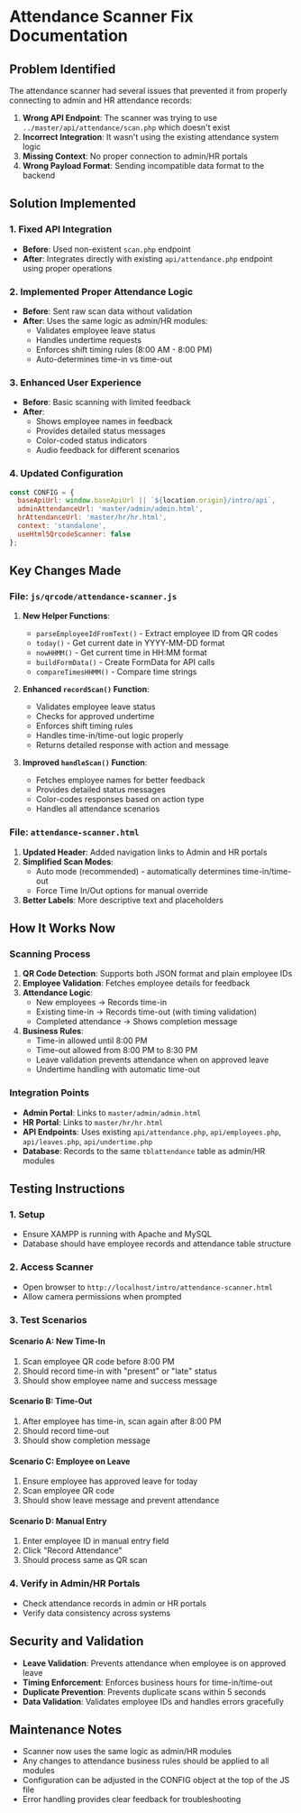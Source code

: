# Attendance Scanner Fix Documentation

## Problem Identified

The attendance scanner had several issues that prevented it from properly connecting to admin and HR attendance records:

1. **Wrong API Endpoint**: The scanner was trying to use `../master/api/attendance/scan.php` which doesn't exist
2. **Incorrect Integration**: It wasn't using the existing attendance system logic
3. **Missing Context**: No proper connection to admin/HR portals
4. **Wrong Payload Format**: Sending incompatible data format to the backend

## Solution Implemented

### 1. Fixed API Integration
- **Before**: Used non-existent `scan.php` endpoint
- **After**: Integrates directly with existing `api/attendance.php` endpoint using proper operations

### 2. Implemented Proper Attendance Logic
- **Before**: Sent raw scan data without validation
- **After**: Uses the same logic as admin/HR modules:
  - Validates employee leave status
  - Handles undertime requests
  - Enforces shift timing rules (8:00 AM - 8:00 PM)
  - Auto-determines time-in vs time-out

### 3. Enhanced User Experience
- **Before**: Basic scanning with limited feedback
- **After**: 
  - Shows employee names in feedback
  - Provides detailed status messages
  - Color-coded status indicators
  - Audio feedback for different scenarios

### 4. Updated Configuration
```javascript
const CONFIG = {
  baseApiUrl: window.baseApiUrl || `${location.origin}/intro/api`,
  adminAttendanceUrl: 'master/admin/admin.html',
  hrAttendanceUrl: 'master/hr/hr.html',
  context: 'standalone',
  useHtml5QrcodeScanner: false
};
```

## Key Changes Made

### File: `js/qrcode/attendance-scanner.js`
1. **New Helper Functions**:
   - `parseEmployeeIdFromText()` - Extract employee ID from QR codes
   - `today()` - Get current date in YYYY-MM-DD format
   - `nowHHMM()` - Get current time in HH:MM format
   - `buildFormData()` - Create FormData for API calls
   - `compareTimesHHMM()` - Compare time strings

2. **Enhanced `recordScan()` Function**:
   - Validates employee leave status
   - Checks for approved undertime
   - Enforces shift timing rules
   - Handles time-in/time-out logic properly
   - Returns detailed response with action and message

3. **Improved `handleScan()` Function**:
   - Fetches employee names for better feedback
   - Provides detailed status messages
   - Color-codes responses based on action type
   - Handles all attendance scenarios

### File: `attendance-scanner.html`
1. **Updated Header**: Added navigation links to Admin and HR portals
2. **Simplified Scan Modes**: 
   - Auto mode (recommended) - automatically determines time-in/time-out
   - Force Time In/Out options for manual override
3. **Better Labels**: More descriptive text and placeholders

## How It Works Now

### Scanning Process
1. **QR Code Detection**: Supports both JSON format and plain employee IDs
2. **Employee Validation**: Fetches employee details for feedback
3. **Attendance Logic**: 
   - New employees → Records time-in
   - Existing time-in → Records time-out (with timing validation)
   - Completed attendance → Shows completion message
4. **Business Rules**: 
   - Time-in allowed until 8:00 PM
   - Time-out allowed from 8:00 PM to 8:30 PM
   - Leave validation prevents attendance when on approved leave
   - Undertime handling with automatic time-out

### Integration Points
- **Admin Portal**: Links to `master/admin/admin.html`
- **HR Portal**: Links to `master/hr/hr.html`
- **API Endpoints**: Uses existing `api/attendance.php`, `api/employees.php`, `api/leaves.php`, `api/undertime.php`
- **Database**: Records to the same `tblattendance` table as admin/HR modules

## Testing Instructions

### 1. Setup
- Ensure XAMPP is running with Apache and MySQL
- Database should have employee records and attendance table structure

### 2. Access Scanner
- Open browser to `http://localhost/intro/attendance-scanner.html`
- Allow camera permissions when prompted

### 3. Test Scenarios

#### Scenario A: New Time-In
1. Scan employee QR code before 8:00 PM
2. Should record time-in with "present" or "late" status
3. Should show employee name and success message

#### Scenario B: Time-Out
1. After employee has time-in, scan again after 8:00 PM
2. Should record time-out
3. Should show completion message

#### Scenario C: Employee on Leave
1. Ensure employee has approved leave for today
2. Scan employee QR code
3. Should show leave message and prevent attendance

#### Scenario D: Manual Entry
1. Enter employee ID in manual entry field
2. Click "Record Attendance"
3. Should process same as QR scan

### 4. Verify in Admin/HR Portals
- Check attendance records in admin or HR portals
- Verify data consistency across systems

## Security and Validation

- **Leave Validation**: Prevents attendance when employee is on approved leave
- **Timing Enforcement**: Enforces business hours for time-in/time-out
- **Duplicate Prevention**: Prevents duplicate scans within 5 seconds
- **Data Validation**: Validates employee IDs and handles errors gracefully

## Maintenance Notes

- Scanner now uses the same logic as admin/HR modules
- Any changes to attendance business rules should be applied to all modules
- Configuration can be adjusted in the CONFIG object at the top of the JS file
- Error handling provides clear feedback for troubleshooting